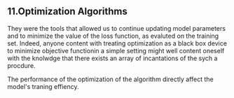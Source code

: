 ## 11.Optimization Algorithms

They were the tools that allowed us to continue updating model parameters and to minimize the value of the loss function, as evaluted on the training set. Indeed, anyone content with treating optimization as a black box device to minimize objective functionin a simple setting might well content oneself with the knolwdge that there exists an array of incantations of the sych a procdure.

The performance of the optimization of the algorithm directly affect the model's traning effiency. 